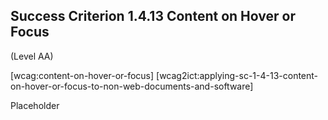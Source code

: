 ## Success Criterion 1.4.13 Content on Hover or Focus

(Level AA)

[wcag:content-on-hover-or-focus]
[wcag2ict:applying-sc-1-4-13-content-on-hover-or-focus-to-non-web-documents-and-software]

Placeholder
